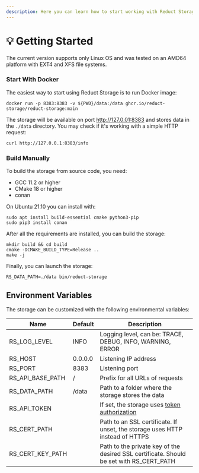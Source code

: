 ```yaml
---
description: Here you can learn how to start working with Reduct Storage
---
```


# 💡 Getting Started

The current version supports only Linux OS and was tested on an AMD64 platform with EXT4 and XFS file systems.

### Start With Docker

The easiest way to start using Reduct Storage is to run Docker image:

```
docker run -p 8383:8383 -v ${PWD}/data:/data ghcr.io/reduct-storage/reduct-storage:main 
```

The storage will be available on port http://127.0.01:8383 and stores data in the `./data` directory. You may check if it's working with a simple HTTP request:

```
curl http://127.0.0.1:8383/info
```

### Build Manually

To build the storage from source code, you need:

* GCC 11.2 or higher
* CMake 18 or higher
* conan

On Ubuntu 21.10 you can install with:

```
sudo apt install build-essential cmake python3-pip
sudo pip3 install conan
```

After all the requirements are installed, you can build the storage:

```
mkdir build && cd build
cmake -DCMAKE_BUILD_TYPE=Release ..
make -j
```

Finally, you can launch the storage:

```
RS_DATA_PATH=./data bin/reduct-storage
```

## Environment Variables

The storage can be customized with the following environmental variables:

| Name                | Default   | Description                                                                         |
| ------------------- | --------- | ----------------------------------------------------------------------------------- |
| RS\_LOG\_LEVEL      | INFO      | Logging level, can be: TRACE, DEBUG, INFO, WARNING, ERROR                           |
| RS\_HOST            | 0.0.0.0   | Listening IP address                                                                |
| RS\_PORT            | 8383      | Listening port                                                                      |
| RS\_API\_BASE\_PATH | /         | Prefix for all URLs of requests                                                     |
| RS\_DATA\_PATH      | /data     | Path to a folder where the storage stores the data                                  |
| RS\_API\_TOKEN      |           | If set, the storage uses [token authorization](broken-reference)                    |
| RS\_CERT\_PATH      |           | Path to an SSL certificate. If unset, the storage uses HTTP instead of HTTPS        |
| RS\_CERT\_KEY\_PATH |           | Path to the private key of the desired SSL certificate. Should be set with RS\_CERT\_PATH       |
